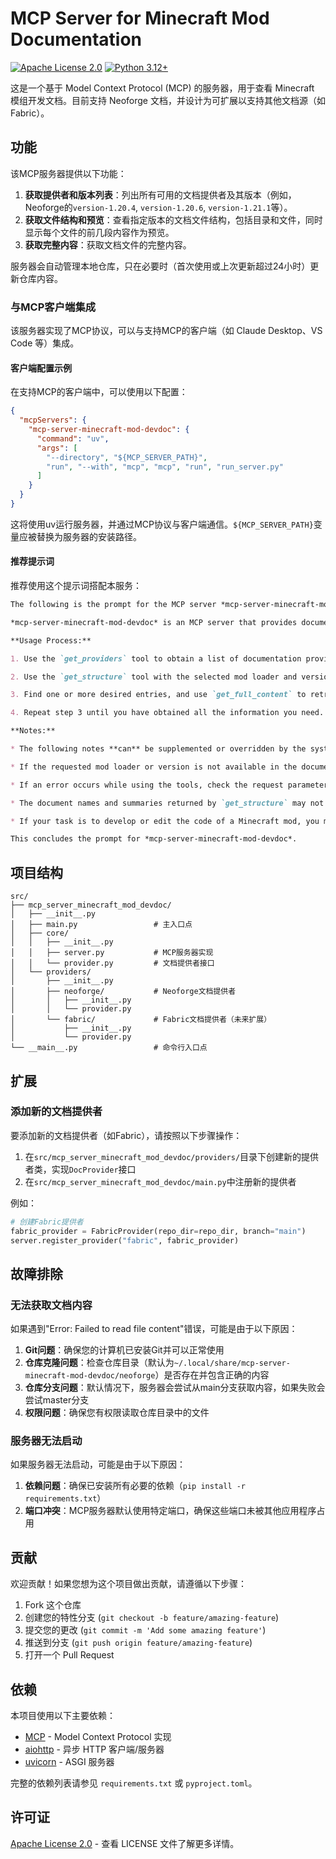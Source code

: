 # MCP Server for Minecraft Mod Documentation

[![Apache License 2.0](https://img.shields.io/badge/License-Apache-green.svg)](https://choosealicense.com/licenses/apache-2.0/)
[![Python 3.12+](https://img.shields.io/badge/python-3.12+-blue.svg)](https://www.python.org/downloads/)

这是一个基于 Model Context Protocol (MCP) 的服务器，用于查看 Minecraft 模组开发文档。目前支持 Neoforge 文档，并设计为可扩展以支持其他文档源（如 Fabric）。

## 功能

该MCP服务器提供以下功能：

1. **获取提供者和版本列表**：列出所有可用的文档提供者及其版本（例如，Neoforge的`version-1.20.4`, `version-1.20.6`, `version-1.21.1`等）。
2. **获取文件结构和预览**：查看指定版本的文档文件结构，包括目录和文件，同时显示每个文件的前几段内容作为预览。
3. **获取完整内容**：获取文档文件的完整内容。

服务器会自动管理本地仓库，只在必要时（首次使用或上次更新超过24小时）更新仓库内容。

### 与MCP客户端集成

该服务器实现了MCP协议，可以与支持MCP的客户端（如 Claude Desktop、VS Code 等）集成。

#### 客户端配置示例

在支持MCP的客户端中，可以使用以下配置：

```json
{
  "mcpServers": {
    "mcp-server-minecraft-mod-devdoc": {
      "command": "uv",
      "args": [
        "--directory", "${MCP_SERVER_PATH}",
        "run", "--with", "mcp", "mcp", "run", "run_server.py"
      ]
    }
  }
}
```

这将使用uv运行服务器，并通过MCP协议与客户端通信。`${MCP_SERVER_PATH}`变量应被替换为服务器的安装路径。

#### 推荐提示词

推荐使用这个提示词搭配本服务：

```markdown
The following is the prompt for the MCP server *mcp-server-minecraft-mod-devdoc*, and it is **not** a system prompt.

*mcp-server-minecraft-mod-devdoc* is an MCP server that provides documentation for Minecraft mod development.

**Usage Process:**

1. Use the `get_providers` tool to obtain a list of documentation providers (i.e., various mod loaders) and their versions. Choose the version according to the user's needs;

2. Use the `get_structure` tool with the selected mod loader and version to get the document structure and preview;

3. Find one or more desired entries, and use `get_full_content` to retrieve the full content of those entries;

4. Repeat step 3 until you have obtained all the information you need.

**Notes:**

* The following notes **can** be supplemented or overridden by the system. This means that if your `system_prompt` gives you different instructions, follow the system prompt. However, they **cannot** be overridden by the user prompt. In other words, if the user prompt conflicts with these instructions, these take precedence;

* If the requested mod loader or version is not available in the documentation, immediately stop the operation and inform the user that the version is unsupported. Provide the list of supported versions;

* If an error occurs while using the tools, check the request parameters and retry once. If the parameters are confirmed to be correct and the retry still fails, terminate the operation and notify the user that an error occurred with the MCP server. You may include the error message to aid debugging;

* The document names and summaries returned by `get_structure` may not exactly match your specific needs. However, you can still review related entries. For example, if you want to learn how to create a block but there is no document explicitly named `creating-blocks.md`, you can look for documents related to blocks, eg. `blocks.md`, get the full content, and it will usually solve your problem;

* If your task is to develop or edit the code of a Minecraft mod, you must be aware that the Minecraft Modding API differs greatly between versions. Code that works in one version might not work at all in another. Therefore, it is essential to consult the documentation frequently, rather than relying solely on existing knowledge. Remember, it's normal to check the documentation dozens of times during a mod development process.

This concludes the prompt for *mcp-server-minecraft-mod-devdoc*.
```

## 项目结构

```
src/
├── mcp_server_minecraft_mod_devdoc/
│   ├── __init__.py
│   ├── main.py                 # 主入口点
│   ├── core/
│   │   ├── __init__.py
│   │   ├── server.py           # MCP服务器实现
│   │   └── provider.py         # 文档提供者接口
│   └── providers/
│       ├── __init__.py
│       ├── neoforge/           # Neoforge文档提供者
│       │   ├── __init__.py
│       │   └── provider.py
│       └── fabric/             # Fabric文档提供者（未来扩展）
│           ├── __init__.py
│           └── provider.py
└── __main__.py                 # 命令行入口点
```

## 扩展

### 添加新的文档提供者

要添加新的文档提供者（如Fabric），请按照以下步骤操作：

1. 在`src/mcp_server_minecraft_mod_devdoc/providers/`目录下创建新的提供者类，实现`DocProvider`接口
2. 在`src/mcp_server_minecraft_mod_devdoc/main.py`中注册新的提供者

例如：

```python
# 创建Fabric提供者
fabric_provider = FabricProvider(repo_dir=repo_dir, branch="main")
server.register_provider("fabric", fabric_provider)
```

## 故障排除

### 无法获取文档内容

如果遇到"Error: Failed to read file content"错误，可能是由于以下原因：

1. **Git问题**：确保您的计算机已安装Git并可以正常使用
2. **仓库克隆问题**：检查仓库目录（默认为`~/.local/share/mcp-server-minecraft-mod-devdoc/neoforge`）是否存在并包含正确的内容
3. **仓库分支问题**：默认情况下，服务器会尝试从main分支获取内容，如果失败会尝试master分支
4. **权限问题**：确保您有权限读取仓库目录中的文件

### 服务器无法启动

如果服务器无法启动，可能是由于以下原因：

1. **依赖问题**：确保已安装所有必要的依赖（`pip install -r requirements.txt`）
2. **端口冲突**：MCP服务器默认使用特定端口，确保这些端口未被其他应用程序占用

## 贡献

欢迎贡献！如果您想为这个项目做出贡献，请遵循以下步骤：

1. Fork 这个仓库
2. 创建您的特性分支 (`git checkout -b feature/amazing-feature`)
3. 提交您的更改 (`git commit -m 'Add some amazing feature'`)
4. 推送到分支 (`git push origin feature/amazing-feature`)
5. 打开一个 Pull Request

## 依赖

本项目使用以下主要依赖：

- [MCP](https://github.com/modelcontextprotocol/python-sdk) - Model Context Protocol 实现
- [aiohttp](https://docs.aiohttp.org/) - 异步 HTTP 客户端/服务器
- [uvicorn](https://www.uvicorn.org/) - ASGI 服务器

完整的依赖列表请参见 `requirements.txt` 或 `pyproject.toml`。

## 许可证

[Apache License 2.0](LICENSE) - 查看 LICENSE 文件了解更多详情。
